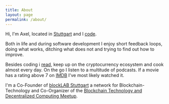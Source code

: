 ```yaml
---
title: About
layout: page
permalink: /about/
---
```

Hi, I'm Axel, located in [Stuttgart](http://en.wikipedia.org/wiki/Stuttgart) and I [code](https://github.com/axelhodler).

Both in life and during software development I enjoy short feedback loops, doing what works, ditching what does not and trying to find out how to improve.

Besides coding i [read](https://www.goodreads.com/user/show/17724008-xorrr), keep up on the cryptocurrency ecosystem and cook almost every day. On the go I listen to a multitude of podcasts. If a movie has a rating above 7 on [IMDB](http://www.imdb.com/) I've most likely watched it.

I'm a Co-Founder of [blockLAB Stuttgart](http://blocklab.de/) a network for Blockchain-Technology and Co-Organizer of the [Blockchain Technology and Decentralized Computing Meetup](https://www.meetup.com/blockchain_technology/).
